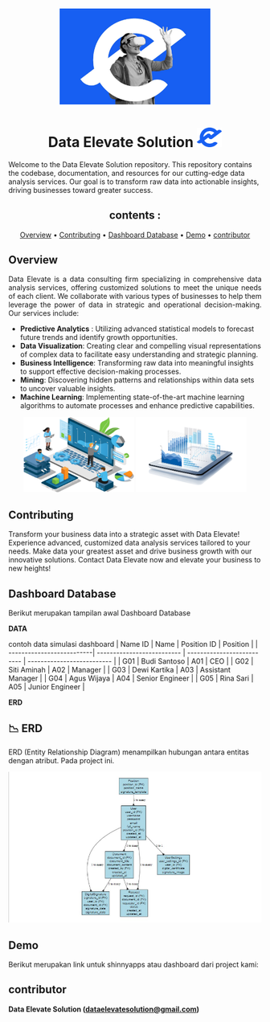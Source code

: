 <h1 align="center">
 <a href="app/logo2.jpg" target="_blank"><img src="app/logo1.jpg" alt="Data Elevate Solution Logo" style="width: 300px ;" /></a> </h1>

<h1 align="center">Data Elevate Solution
  <a href="app/logo2.jpg" target="_blank"><img src="app/logo5.png" alt="Data Elevate Solution Logo" style="width: 50px ;" /></a> </h1>
<p align="justify">
  
Welcome to the Data Elevate Solution repository. This repository contains the codebase, documentation, and resources for our cutting-edge data analysis services. Our goal is to transform raw data into actionable insights, driving businesses toward greater success.
</p>
<div align="center">
  
## contents :

<div align="center">
  
[Overview](Overview)
•
[Contributing](Contributing)
•
[Dashboard Database](Dashboard-Databasen)
•
[Demo](Demo)
•
[contributor](contributor)
</div>
</div>



 ## **Overview**

<p align="justify">
Data Elevate is a data consulting firm specializing in comprehensive data analysis services, offering customized solutions to meet the unique needs of each client. We collaborate with various types of businesses to help them leverage the power of data in strategic and operational decision-making. Our services include:
</p>

+ **Predictive Analytics** : Utilizing advanced statistical models to forecast future trends and identify growth opportunities.
+ **Data Visualization**: Creating clear and compelling visual representations of complex data to facilitate easy understanding and strategic planning.
+ **Business Intelligence**: Transforming raw data into meaningful insights to support effective decision-making processes.
+ **Mining**: Discovering hidden patterns and relationships within data sets to uncover valuable insights.
+ **Machine Learning**: Implementing state-of-the-art machine learning algorithms to automate processes and enhance predictive capabilities.

<p align="center">
  <img width="220" height="150" src="app/logo8.png">
   <img width="220" height="150" src="app/logo9.png">
 
 
</p>

## Contributing
Transform your business data into a strategic asset with Data Elevate! Experience advanced, customized data analysis services tailored to your needs. Make data your greatest asset and drive business growth with our innovative solutions. Contact Data Elevate now and elevate your business to new heights!

## Dashboard Database

Berikut merupakan tampilan awal Dashboard Database

**DATA**

contoh data simulasi dashboard
| Name ID                   | Name                       | Position ID                | Position                   |
| --------------------------| -------------------------- | -------------------------- | -------------------------- |
| G01                       | Budi Santoso               |  A01                       | CEO                        |
| G02                       | Siti Aminah                |  A02                       | Manager                    |
| G03                       | Dewi Kartika               |  A03                       | Assistant Manager          |
| G04                       | Agus Wijaya                |  A04                       | Senior Engineer            |
| G05                       | Rina Sari                  |  A05                       | Junior Engineer            |

**ERD**
## :chart_with_downwards_trend: ERD

ERD (Entity Relationship Diagram) menampilkan hubungan antara entitas dengan atribut. Pada project ini. 

<p align="center">
  <img  src="app/logo11.jpg">
</p>


## Demo

Berikut merupakan link untuk shinnyapps atau dashboard dari project kami:



##  contributor
 
<b>Data Elevate Solution (dataelevatesolution@gmail.com)</b>
 

